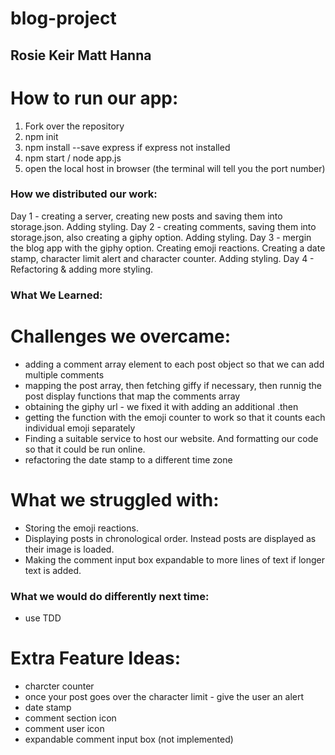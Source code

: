 # blog-project
## Rosie Keir Matt Hanna

# How to run our app:
1. Fork over the repository 
2. npm init
3. npm install --save express if express not installed
4. npm start / node app.js
5. open the local host in browser (the terminal will tell you the port number)

### How we distributed our work:
Day 1 - creating a server, creating new posts and saving them into storage.json. Adding styling.
Day 2 - creating comments, saving them into storage.json, also creating a giphy option. Adding styling.
Day 3 - mergin the blog app with the giphy option. Creating emoji reactions. Creating a date stamp, character limit alert and character counter. Adding styling.
Day 4 - Refactoring & adding more styling.

### What We Learned:

# Challenges we overcame:
- adding a comment array element to each post object so that we can add multiple comments
- mapping the post array, then fetching giffy if necessary, then runnig the post display functions that map the comments array
- obtaining the giphy url - we fixed it with adding an additional .then
- getting the function with the emoji counter to work so that it counts each individual emoji separately
- Finding a suitable service to host our website. And formatting our code so that it could be run online.
- refactoring the date stamp to a different time zone 

# What we struggled with:
- Storing the emoji reactions.
- Displaying posts in chronological order. Instead posts are displayed as their image is loaded.
- Making the comment input box expandable to more lines of text if longer text is added. 

### What we would do differently next time:
- use TDD

# Extra Feature Ideas:
- charcter counter
- once your post goes over the character limit - give the user an alert
- date stamp
- comment section icon
- comment user icon
- expandable comment input box (not implemented)